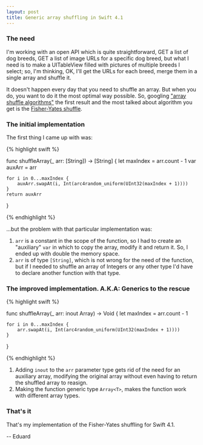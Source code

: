 ```yaml
---
layout: post
title: Generic array shuffling in Swift 4.1
---
```


### The need

I'm working with an open API which is quite straightforward, GET a list of dog breeds, GET a list of image URLs for a specific dog breed, but what I need is to make a UITableView filled with pictures of multiple breeds I select; so, I'm thinking, OK, I'll get the URLs for each breed, merge them in a single array and shuffle it.

It doesn't happen every day that you need to shuffle an array. But when you do, you want to do it the most optimal way possible. So, googling ["array shuffle algorithms"](https://www.google.co.ve/search?q=array+shuffle+algorithms) the first result and the most talked about algorithm you get is the [Fisher-Yates shuffle](https://en.wikipedia.org/wiki/Fisher%E2%80%93Yates_shuffle).

### The initial implementation

The first thing I came up with was:

{% highlight swift %}

func shuffleArray(_ arr: [String]) -> [String] {
    let maxIndex = arr.count - 1
    var auxArr = arr

    for i in 0...maxIndex {
        auxArr.swapAt(i, Int(arc4random_uniform(UInt32(maxIndex + 1))))
    }
    return auxArr
}

{% endhighlight %}


...but the problem with that particular implementation was:

1. `arr` is a constant in the scope of the function, so I had to create an "auxiliary" `var` in which to copy the array, modify it and return it. So, I ended up with double the memory space.
2. `arr` is of type `[String]`, which is not wrong for the need of the function, but if I needed to shuffle an array of Integers or any other type I'd have to declare another function with that type.

### The improved implementation. A.K.A: Generics to the rescue

{% highlight swift %}

func shuffleArray<T>(_ arr: inout Array<T>) -> Void {
    let maxIndex = arr.count - 1

    for i in 0...maxIndex {
        arr.swapAt(i, Int(arc4random_uniform(UInt32(maxIndex + 1))))
    }
}

{% endhighlight %}

1. Adding `inout` to the `arr` parameter type gets rid of the need for an auxiliary array, modifying the original array without even having to return the shuffled array to reasign.
2. Making the function generic type `Array<T>`, makes the function work with different array types.

### That's it

That's my implementation of the Fisher-Yates shuffling for Swift 4.1.

-- Eduard
